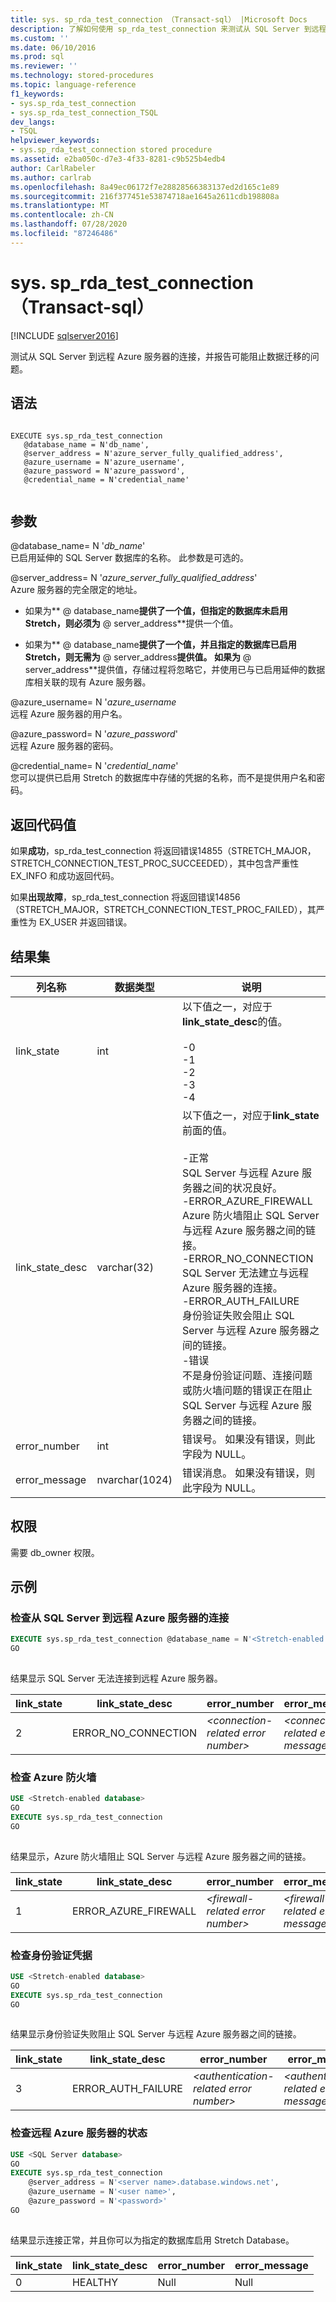 ```yaml
---
title: sys. sp_rda_test_connection （Transact-sql） |Microsoft Docs
description: 了解如何使用 sp_rda_test_connection 来测试从 SQL Server 到远程 Azure 服务器的连接，并报告可能阻止数据迁移的问题。
ms.custom: ''
ms.date: 06/10/2016
ms.prod: sql
ms.reviewer: ''
ms.technology: stored-procedures
ms.topic: language-reference
f1_keywords:
- sys.sp_rda_test_connection
- sys.sp_rda_test_connection_TSQL
dev_langs:
- TSQL
helpviewer_keywords:
- sys.sp_rda_test_connection stored procedure
ms.assetid: e2ba050c-d7e3-4f33-8281-c9b525b4edb4
author: CarlRabeler
ms.author: carlrab
ms.openlocfilehash: 8a49ec06172f7e28828566383137ed2d165c1e89
ms.sourcegitcommit: 216f377451e53874718ae1645a2611cdb198808a
ms.translationtype: MT
ms.contentlocale: zh-CN
ms.lasthandoff: 07/28/2020
ms.locfileid: "87246486"
---
```

# <a name="syssp_rda_test_connection-transact-sql"></a>sys. sp_rda_test_connection （Transact-sql）
[!INCLUDE [sqlserver2016](../../includes/applies-to-version/sqlserver2016.md)]

  测试从 SQL Server 到远程 Azure 服务器的连接，并报告可能阻止数据迁移的问题。  
  
## <a name="syntax"></a>语法  
  
```  
  
EXECUTE sys.sp_rda_test_connection  
   @database_name = N'db_name',   
   @server_address = N'azure_server_fully_qualified_address',  
   @azure_username = N'azure_username',   
   @azure_password = N'azure_password',  
   @credential_name = N'credential_name'  
  
```  
  
## <a name="arguments"></a>参数  
 @database_name= N '*db_name*'  
 已启用延伸的 SQL Server 数据库的名称。 此参数是可选的。  
  
 @server_address= N '*azure_server_fully_qualified_address*'  
 Azure 服务器的完全限定的地址。  
  
-   如果为** \@ database_name**提供了一个值，但指定的数据库未启用 Stretch，则必须为** \@ server_address**提供一个值。  
  
-   如果为** \@ database_name**提供了一个值，并且指定的数据库已启用 Stretch，则无需为** \@ server_address**提供值。 如果为** \@ server_address**提供值，存储过程将忽略它，并使用已与已启用延伸的数据库相关联的现有 Azure 服务器。  
  
 @azure_username= N '*azure_username*  
 远程 Azure 服务器的用户名。  
  
 @azure_password= N '*azure_password*'  
 远程 Azure 服务器的密码。  
  
 @credential_name= N '*credential_name*'  
 您可以提供已启用 Stretch 的数据库中存储的凭据的名称，而不是提供用户名和密码。  
  
## <a name="return-code-values"></a>返回代码值  
 如果**成功**，sp_rda_test_connection 将返回错误14855（STRETCH_MAJOR，STRETCH_CONNECTION_TEST_PROC_SUCCEEDED），其中包含严重性 EX_INFO 和成功返回代码。  
  
 如果**出现故障**，sp_rda_test_connection 将返回错误14856（STRETCH_MAJOR，STRETCH_CONNECTION_TEST_PROC_FAILED），其严重性为 EX_USER 并返回错误。  
  
## <a name="result-sets"></a>结果集  
  
|列名称|数据类型|说明|  
|-----------------|---------------|-----------------|  
|link_state|int|以下值之一，对应于**link_state_desc**的值。<br /><br /> -0<br />-1<br />-2<br />-3<br />-4|  
|link_state_desc|varchar(32)|以下值之一，对应于**link_state**前面的值。<br /><br /> -正常<br />     SQL Server 与远程 Azure 服务器之间的状况良好。<br />-ERROR_AZURE_FIREWALL<br />     Azure 防火墙阻止 SQL Server 与远程 Azure 服务器之间的链接。<br />-ERROR_NO_CONNECTION<br />     SQL Server 无法建立与远程 Azure 服务器的连接。<br />-ERROR_AUTH_FAILURE<br />     身份验证失败会阻止 SQL Server 与远程 Azure 服务器之间的链接。<br />-错误<br />     不是身份验证问题、连接问题或防火墙问题的错误正在阻止 SQL Server 与远程 Azure 服务器之间的链接。|  
|error_number|int|错误号。 如果没有错误，则此字段为 NULL。|  
|error_message|nvarchar(1024)|错误消息。 如果没有错误，则此字段为 NULL。|  
  
## <a name="permissions"></a>权限  
 需要 db_owner 权限。  
  
## <a name="examples"></a>示例  
  
### <a name="check-the-connection-from-sql-server-to-the-remote-azure-server"></a>检查从 SQL Server 到远程 Azure 服务器的连接  
  
```sql  
EXECUTE sys.sp_rda_test_connection @database_name = N'<Stretch-enabled database>'  
GO  
  
```  
  
 结果显示 SQL Server 无法连接到远程 Azure 服务器。  
  
|link_state|link_state_desc|error_number|error_message|  
|-----------------|-----------------------|-------------------|--------------------|  
|2|ERROR_NO_CONNECTION|*\<connection-related error number>*|*\<connection-related error message>*|  
  
### <a name="check-the-azure-firewall"></a>检查 Azure 防火墙  
  
```sql  
USE <Stretch-enabled database>  
GO  
EXECUTE sys.sp_rda_test_connection  
GO  
  
```  
  
 结果显示，Azure 防火墙阻止 SQL Server 与远程 Azure 服务器之间的链接。  
  
|link_state|link_state_desc|error_number|error_message|  
|-----------------|-----------------------|-------------------|--------------------|  
|1|ERROR_AZURE_FIREWALL|*\<firewall-related error number>*|*\<firewall-related error message>*|  
  
### <a name="check-authentication-credentials"></a>检查身份验证凭据  
  
```sql  
USE <Stretch-enabled database>  
GO  
EXECUTE sys.sp_rda_test_connection  
GO  
  
```  
  
 结果显示身份验证失败阻止 SQL Server 与远程 Azure 服务器之间的链接。  
  
|link_state|link_state_desc|error_number|error_message|  
|-----------------|-----------------------|-------------------|--------------------|  
|3|ERROR_AUTH_FAILURE|*\<authentication-related error number>*|*\<authentication-related error message>*|  
  
### <a name="check-the-status-of-the-remote-azure-server"></a>检查远程 Azure 服务器的状态  
  
```sql  
USE <SQL Server database>  
GO  
EXECUTE sys.sp_rda_test_connection   
    @server_address = N'<server name>.database.windows.net',   
    @azure_username = N'<user name>',   
    @azure_password = N'<password>'  
GO  
  
```  
  
 结果显示连接正常，并且你可以为指定的数据库启用 Stretch Database。  
  
|link_state|link_state_desc|error_number|error_message|  
|-----------------|-----------------------|-------------------|--------------------|  
|0|HEALTHY|Null|Null|  
  
  

